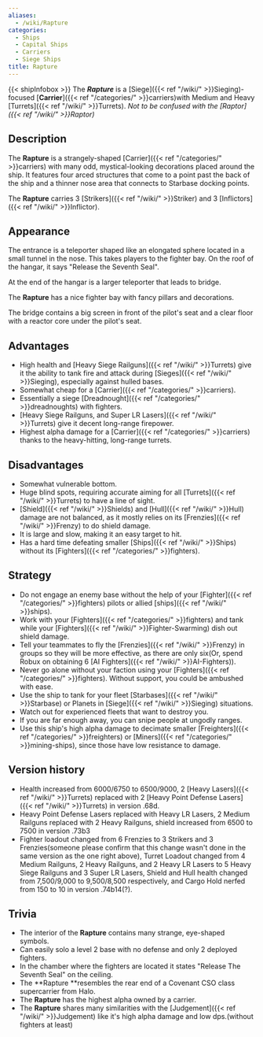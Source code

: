 ```yaml
---
aliases:
  - /wiki/Rapture
categories:
  - Ships
  - Capital Ships
  - Carriers
  - Siege Ships
title: Rapture
---
```


{{< shipInfobox >}} The **_Rapture_** is a [Siege]({{< ref "/wiki/" >}}Sieging)-focused [**Carrier**]({{< ref "/categories/" >}}carriers)with Medium and Heavy [Turrets]({{< ref "/wiki/" >}}Turrets). _Not to be confused with the [Raptor]({{< ref "/wiki/" >}}Raptor)_

## Description

The **Rapture** is a strangely-shaped [Carrier]({{< ref "/categories/" >}}carriers) with many odd, mystical-looking decorations placed around the ship. It features four arced structures that come to a point past the back of the ship and a thinner nose area that connects to Starbase docking points.

The **Rapture** carries 3 [Strikers]({{< ref "/wiki/" >}}Striker) and 3 [Inflictors]({{< ref "/wiki/" >}}Inflictor).

## Appearance

The entrance is a teleporter shaped like an elongated sphere located in a small tunnel in the nose. This takes players to the fighter bay. On the roof of the hangar, it says "Release the Seventh Seal".

At the end of the hangar is a larger teleporter that leads to bridge.

The **Rapture** has a nice fighter bay with fancy pillars and decorations.

The bridge contains a big screen in front of the pilot's seat and a clear floor with a reactor core under the pilot's seat.

## Advantages

- High health and [Heavy Siege Railguns]({{< ref "/wiki/" >}}Turrets) give it the ability to tank fire and attack during [Sieges]({{< ref "/wiki/" >}}Sieging), especially against hulled bases.
- Somewhat cheap for a [Carrier]({{< ref "/categories/" >}}carriers).
- Essentially a siege [Dreadnought]({{< ref "/categories/" >}}dreadnoughts) with fighters.
- [Heavy Siege Railguns, and Super LR Lasers]({{< ref "/wiki/" >}}Turrets) give it decent long-range firepower.
- Highest alpha damage for a [Carrier]({{< ref "/categories/" >}}carriers) thanks to the heavy-hitting, long-range turrets.

## Disadvantages

- Somewhat vulnerable bottom.
- Huge blind spots, requiring accurate aiming for all [Turrets]({{< ref "/wiki/" >}}Turrets) to have a line of sight.
- [Shield]({{< ref "/wiki/" >}}Shields) and [Hull]({{< ref "/wiki/" >}}Hull) damage are not balanced, as it mostly relies on its [Frenzies]({{< ref "/wiki/" >}}Frenzy) to do shield damage.
- It is large and slow, making it an easy target to hit.
- Has a hard time defeating smaller [Ships]({{< ref "/wiki/" >}}Ships) without its [Fighters]({{< ref "/categories/" >}}fighters).

## Strategy

- Do not engage an enemy base without the help of your [Fighter]({{< ref "/categories/" >}}fighters) pilots or allied [ships]({{< ref "/wiki/" >}}ships).
- Work with your [Fighters]({{< ref "/categories/" >}}fighters) and tank while your [Fighters]({{< ref "/wiki/" >}}Fighter-Swarming) dish out shield damage.
- Tell your teammates to fly the [Frenzies]({{< ref "/wiki/" >}}Frenzy) in groups so they will be more effective, as there are only six(Or, spend Robux on obtaining 6 [AI Fighters]({{< ref "/wiki/" >}}AI-Fighters)).
- Never go alone without your faction using your [Fighters]({{< ref "/categories/" >}}fighters). Without support, you could be ambushed with ease.
- Use the ship to tank for your fleet [Starbases]({{< ref "/wiki/" >}}Starbase) or Planets in [Siege]({{< ref "/wiki/" >}}Sieging) situations.
- Watch out for experienced fleets that want to destroy you.
- If you are far enough away, you can snipe people at ungodly ranges.
- Use this ship's high alpha damage to decimate smaller [Freighters]({{< ref "/categories/" >}}freighters) or [Miners]({{< ref "/categories/" >}}mining-ships), since those have low resistance to damage.

## Version history

- Health increased from 6000/6750 to 6500/9000, 2 [Heavy Lasers]({{< ref "/wiki/" >}}Turrets) replaced with 2 [Heavy Point Defense Lasers]({{< ref "/wiki/" >}}Turrets) in version .68d.
- Heavy Point Defense Lasers replaced with Heavy LR Lasers, 2 Medium Railguns replaced with 2 Heavy Railguns, shield increased from 6500 to 7500 in version .73b3
- Fighter loadout changed from 6 Frenzies to 3 Strikers and 3 Frenzies(someone please confirm that this change wasn't done in the same version as the one right above), Turret Loadout changed from 4 Medium Railguns, 2 Heavy Railguns, and 2 Heavy LR Lasers to 5 Heavy Siege Railguns and 3 Super LR Lasers, Shield and Hull health changed from 7,500/9,000 to 9,500/8,500 respectively, and Cargo Hold nerfed from 150 to 10 in version .74b14(?).

## Trivia

- The interior of the **Rapture** contains many strange, eye-shaped symbols.
- Can easily solo a level 2 base with no defense and only 2 deployed fighters.
- In the chamber where the fighters are located it states "Release The Seventh Seal" on the ceiling.
- The **Rapture **resembles the rear end of a Covenant CSO class supercarrier from Halo.
- The **Rapture** has the highest alpha owned by a carrier.
- The **Rapture** shares many similarities with the [Judgement]({{< ref "/wiki/" >}}Judgement) like it's high alpha damage and low dps.(without fighters at least)
